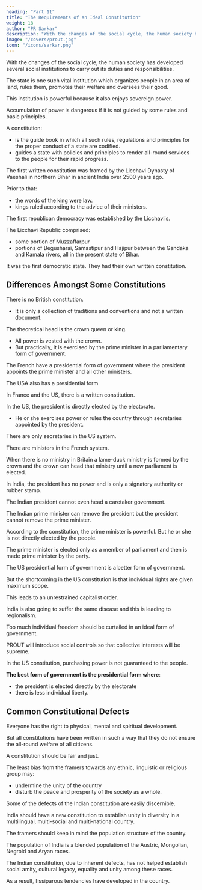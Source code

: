 ```yaml
---
heading: "Part 11"
title: "The Requirements of an Ideal Constitution"
weight: 18
author: "PR Sarkar"
description: "With the changes of the social cycle, the human society has developed several social institutions to carry out its duties and responsibilities"
image: "/covers/prout.jpg"
icon: "/icons/sarkar.png"
---
```




With the changes of the social cycle, the human society has developed several social institutions to carry out its duties and responsibilities. 

The state is one such vital institution which organizes people in an area of land, rules them, promotes their welfare and oversees their good. 

This institution is powerful because it also enjoys sovereign power.

Accumulation of power is dangerous if it is not guided by some rules and basic principles. 

A constitution:
- is the guide book in which all such rules, regulations and principles for the proper conduct of a state are codified. 
- guides a state with policies and principles to render all-round services to the people for their rapid progress.

The first written constitution was framed by the Licchavi Dynasty of Vaeshali in northern Bihar in ancient India over 2500 years ago.

Prior to that:
- the words of the king were law. 
- kings ruled according to the advice of their ministers. 

The first republican democracy was established by the Licchaviis. 

The Licchavi Republic comprised:
- some portion of Muzzaffarpur
- portions of Begusharai, Samastipur and Hajipur between the Gandaka and Kamala rivers, all in the present state of Bihar. 

It was the first democratic state. They had their own written constitution.


## Differences Amongst Some Constitutions

There is no British constitution. 
- It is only a collection of traditions and conventions and not a written document. 

The theoretical head is the crown queen or king. 
- All power is vested with the crown.
- But practically, it is exercised by the prime minister in a parliamentary form of government. 

The French have a presidential form of government where the president appoints the prime minister and all other ministers.

The USA also has a presidential form. 

In France and the US, there is a written constitution. 

In the US, the president is directly elected by the electorate.
- He or she exercises power or rules the country through secretaries appointed by the president. 

There are only secretaries in the US system.

There are ministers in the French system. 

When there is no ministry in Britain a lame-duck ministry is formed by the crown and the crown can head that ministry until a new parliament is elected.

In India, the president has no power and is only a signatory authority or rubber stamp.

The Indian president cannot even head a caretaker government. 

The Indian prime minister can remove the president but the president cannot remove the prime minister. 

According to the constitution, the prime minister is powerful. But he or she is not directly elected by the people.

The prime minister is elected only as a member of parliament and then is made prime minister by the party.

The US presidential form of government is a better form of government. 

But the shortcoming in the US constitution is that individual rights are given maximum scope. 

This leads to an unrestrained capitalist order. 

India is also going to suffer the same disease and this is leading to regionalism. 

Too much individual freedom should be curtailed in an ideal form of government. 

PROUT will introduce social controls so that collective interests will be supreme.

In the US constitution, purchasing power is not guaranteed to the people. 

**The best form of government is the presidential form where**:
- the president is elected directly by the electorate
- there is less individual liberty.


## Common Constitutional Defects

Everyone has the right to physical, mental and spiritual development. 

But all constitutions have been written in such a way that they do not ensure the all-round welfare of all citizens.

A constitution should be fair and just.

The least bias from the framers towards any ethnic, linguistic or religious group may:
- undermine the unity of the country
- disturb the peace and prosperity of the society as a whole.

Some of the defects of the Indian constitution are easily discernible.

India should have a new constitution to establish unity in diversity in a multilingual, multi-social and multi-national country.

The framers should keep in mind the population structure of the country.

The population of India is a blended population of the Austric, Mongolian, Negroid and Aryan races. 

The Indian constitution, due to inherent defects, has not helped establish social amity, cultural legacy, equality and unity among these races.

As a result, fissiparous tendencies have developed in the country.

